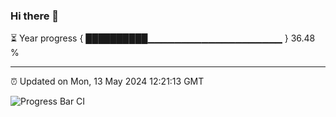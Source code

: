 ### Hi there 👋

⏳ Year progress { ██████████▁▁▁▁▁▁▁▁▁▁▁▁▁▁▁▁▁▁▁▁ } 36.48 %

---

⏰ Updated on Mon, 13 May 2024 12:21:13 GMT

![Progress Bar CI](https://github.com/liununu/liununu/workflows/Progress%20Bar%20CI/badge.svg)
